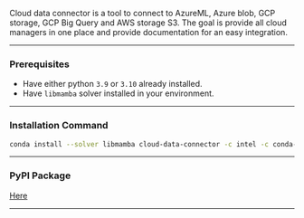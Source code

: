 Cloud data connector is a tool to connect to AzureML, Azure blob, GCP storage, GCP Big Query and AWS storage S3. The goal is provide all cloud managers in one place and provide documentation for an easy integration.

***

### Prerequisites 
- Have either python `3.9` or `3.10` already installed.
- Have `libmamba` solver installed in your environment.

***

### Installation Command 
```bash
conda install --solver libmamba cloud-data-connector -c intel -c conda-forge -c microsoft 
```

***

### PyPI Package
[Here](https://pypi.org/project/cloud-data-connector/)

***

